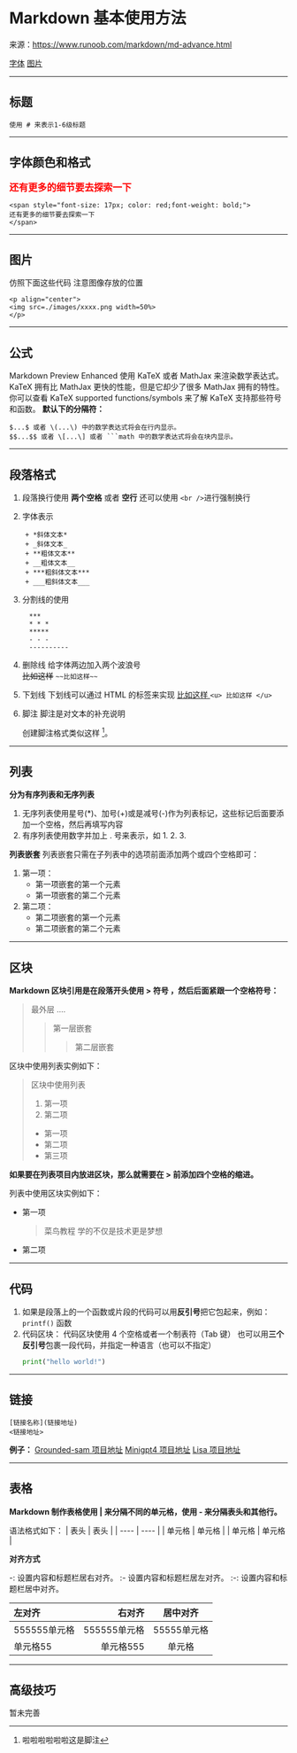 # Markdown 基本使用方法

来源：https://www.runoob.com/markdown/md-advance.html

[字体](#字体颜色和格式)
[图片](#图片)

***
## 标题
    使用 # 来表示1-6级标题  

***
## 字体颜色和格式


<span style="font-size: 17px; color: red;font-weight: bold;">
还有更多的细节要去探索一下
</span>


```
<span style="font-size: 17px; color: red;font-weight: bold;">
还有更多的细节要去探索一下
</span> 
```


***
## 图片

仿照下面这些代码  注意图像存放的位置

```
<p align="center">
<img src=./images/xxxx.png width=50%>
</p>
```

***
## 公式
Markdown Preview Enhanced 使用 KaTeX 或者 MathJax 来渲染数学表达式。
KaTeX 拥有比 MathJax 更快的性能，但是它却少了很多 MathJax 拥有的特性。你可以查看 KaTeX supported functions/symbols 来了解 KaTeX 支持那些符号和函数。
**默认下的分隔符：**

```
$...$ 或者 \(...\) 中的数学表达式将会在行内显示。
$$...$$ 或者 \[...\] 或者 ```math 中的数学表达式将会在块内显示。
```

***
## 段落格式
1. 段落换行使用 **两个空格**  或者  **空行**
   还可以使用 ```<br />```进行强制换行
   <br />
   

2. 字体表示
```
    + *斜体文本*
    + _斜体文本_
    + **粗体文本**
    + __粗体文本__
    + ***粗斜体文本***
    + ___粗斜体文本___
```
  
3. 分割线的使用
```    
     ***
     * * *
     *****
     - - -
     ----------
```

4. 删除线
    给字体两边加入两个波浪号  
    ~~比如这样~~  `~~比如这样~~`

5. 下划线
    下划线可以通过 HTML 的标签来实现
    <u> 比如这样 </u> `<u> 比如这样 </u>`

6. 脚注
    脚注是对文本的补充说明

    创建脚注格式类似这样 [^aaa]。
    [^aaa]: 啦啦啦啦啦啦这是脚注

***
## 列表
**分为有序列表和无序列表**
1. 无序列表使用星号(*)、加号(+)或是减号(-)作为列表标记，这些标记后面要添加一个空格，然后再填写内容
2. 有序列表使用数字并加上 . 号来表示，如 1. 2. 3.

**列表嵌套**
列表嵌套只需在子列表中的选项前面添加两个或四个空格即可：
1. 第一项：
    - 第一项嵌套的第一个元素
    - 第一项嵌套的第二个元素
2. 第二项：
    - 第二项嵌套的第一个元素
    - 第二项嵌套的第二个元素

***
## 区块
**Markdown 区块引用是在段落开头使用 > 符号 ，然后后面紧跟一个空格符号：**
> 最外层
> ....
> > 第一层嵌套
> > > 第二层嵌套

区块中使用列表实例如下：
> 区块中使用列表
> 1. 第一项
> 2. 第二项
> + 第一项
> + 第二项
> + 第三项


**如果要在列表项目内放进区块，那么就需要在 > 前添加四个空格的缩进。**

列表中使用区块实例如下：
* 第一项
    > 菜鸟教程
    > 学的不仅是技术更是梦想
* 第二项

***
## 代码
1. 如果是段落上的一个函数或片段的代码可以用**反引号**把它包起来，例如：`printf()` 函数
2. 代码区块：
    代码区块使用 4 个空格或者一个制表符（Tab 键）
    也可以用**三个反引号**包裹一段代码，并指定一种语言（也可以不指定）
    ```python
    print("hello world!")
    ```

***
## 链接

```
[链接名称](链接地址)
<链接地址>
```


**例子：**
[Grounded-sam 项目地址](https://github.com/IDEA-Research/Grounded-Segment-Anything)
[Minigpt4 项目地址](https://github.com/Vision-CAIR/MiniGPT-4)
[Lisa 项目地址](https://github.com/dvlab-research/LISA)




***
## 表格

**Markdown 制作表格使用 | 来分隔不同的单元格，使用 - 来分隔表头和其他行。**

语法格式如下：
|  表头   | 表头  |
|  ----  | ----  |
| 单元格  | 单元格 |
| 单元格  | 单元格 |

**对齐方式**

-: 设置内容和标题栏居右对齐。
:- 设置内容和标题栏居左对齐。
:-: 设置内容和标题栏居中对齐。

| 左对齐 | 右对齐 | 居中对齐 |
| :-----| ----: | :----: |
| 555555单元格 |  555555单元格 | 55555单元格 |
| 单元格55 | 单元格555 | 单元格 |

***
## 高级技巧

暂未完善










